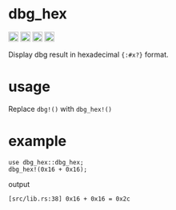 dbg_hex
===========================

[<img alt="github" src="https://img.shields.io/badge/github-wcampbell0x2a/dbg_hex-8da0cb?style=for-the-badge&labelColor=555555&logo=github" height="20">](https://github.com/wcampbell0x2a/dbg_hex)
[<img alt="crates.io" src="https://img.shields.io/crates/v/dbg_hex.svg?style=for-the-badge&color=fc8d62&logo=rust" height="20">](https://crates.io/crates/dbg_hex)
[<img alt="docs.rs" src="https://img.shields.io/badge/docs.rs-dbg_hex-66c2a5?style=for-the-badge&labelColor=555555&logo=docs.rs" height="20">](https://docs.rs/dbg_hex)
[<img alt="build status" src="https://img.shields.io/github/actions/workflow/status/wcampbell0x2a/dbg_hex/main.yml?branch=master&style=for-the-badge" height="20">](https://github.com/wcampbell0x2a/dbg_hex/actions?query=branch%3Amaster)

Display dbg result in hexadecimal `{:#x?}` format.

# usage
Replace `dbg!()` with `dbg_hex!()`

# example
```rust, no_run
use dbg_hex::dbg_hex;
dbg_hex!(0x16 + 0x16);
```

output
```text
[src/lib.rs:38] 0x16 + 0x16 = 0x2c
```
